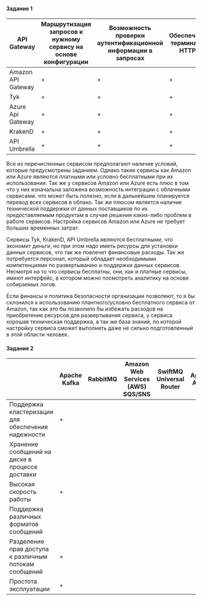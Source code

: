 #### Задание 1
| API Gateway | Маршрутизация запросов к нужному сервису на основе конфигурации | Возможность проверки аутентификационной информации в запросах | Обеспечение терминации HTTPS |
|--------------------|----------------------------------------------------------|---------------------------------------------------------------|------------------------------|
| Amazon API Gateway | + | + | + |
| Tyk | + | + | + |
| Azure Api Gateway | + | + | + |
| KrakenD | + | + | + |
| API Umbrella | + | + | + |

Все из перечисленных сервисом предполагают наличие условий, которые предусмотрены заданием. Однако такие сервисы как Amazon или Azure являются платными или условно бесплатными при их использовании. Так же у сервисов Amazon или Azure есть плюс в том что у них изначальна заложена возможность интеграции с облачными сервисами. что может быть полезно, если в дальнейшем планируется перевод всех сервисов в облако. Так же плюсом является наличие технической поддержки от данных поставщиков по их предоставляемым продуктам в случае решения каких-либо проблем в работе сервисов. Настройка сервисов Amazon или Azure не требует больших временных затрат.

Сервисы Tyk, KrakenD, API Umbrella являются бесплатными, что экономит деньги, но при этом надо иметь ресурсы для установки данных сервисов, что так же повлечет финансовые расходы. Так же потребуется персонал, который обладает необходимыми компетенциями по развертыванию и поддержки данных сервисов. Несмотря на то что сервисы бесплатны, они, как и платные сервисы, имеют интерфейс, в котором можно посмотреть аналитику на основе собираемых логов. 

Если финансы и политика безопасности организации позволяют, то я бы склонился к использованию плантного/условно бесплатного сервиса от Amazon, так как это бы позволило бы избежать расходов на приобретение ресурсов для развертывания сервиса, у сервиса хорошая техническая поддержка, а так же база знаний, по которой настройку сервиса сможет выполнить даже не сильно подготовленный в этой области человек.

#### Задание 2
| | Apache Kafka | RabbitMQ | Amazon Web Services (AWS) SQS/SNS | SwiftMQ Universal Router | Apache Apollo |
|-|--------------|----------|-----------------------------------|--------------------------|---------------|
| Поддержка кластеризации для обеспечения надежности | + | | | | |
| Хранение сообщений на диске в процессе доставки | | | | | |
| Высокая скорость работы | + | | | | |
| Поддержка различных форматов сообщений | | | | | |
| Разделение прав доступа к различным потокам сообщений | + | | | | |
| Проcтота эксплуатации | + | | | | |
